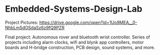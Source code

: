 # Embedded-Systems-Design-Lab
Project Pictures: https://drive.google.com/open?id=1Uo9MEA__0-NhbLmSdOSdaSz6z9fQ9PZR

Final project: Autonomous rover and bluetooth wrist controller.
Series of projects including alarm clocks, wifi and blynk app controllers, motor boards and H-bridge construction, PCB design, sound systems, and more.
